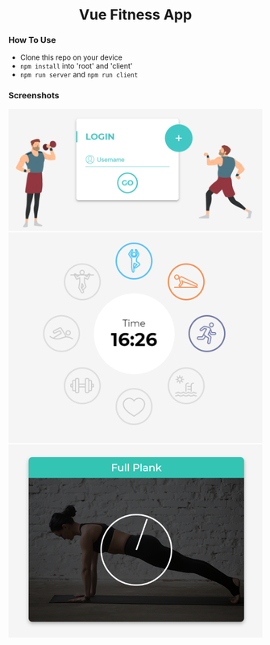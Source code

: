 <h1 align="center">Vue Fitness App</h1>

### How To Use
- Clone this repo on your device
- ```npm install``` into 'root' and 'client'
- ```npm run server``` and ```npm run client```


### Screenshots
<img src="screenshots/img1.png" width="675">
<br>
<img src="screenshots/img2.png" width="675">
<br>
<img src="screenshots/img3.png" width="675">
